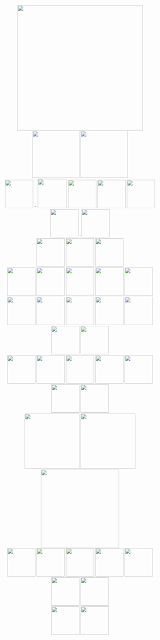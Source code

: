 <div id="header" align="center">
  <img src="https://i.postimg.cc/9QMMk8zD/F1-B49-DC9-D4-F8-4193-8480-72-AB41145432.gif" width="400"/>
</div>
  <div id="header" align="center">
 

  
  <img src="https://64.media.tumblr.com/02aafb8de5336865a1c6627c78eb3795/72e2590fb9e2f26c-37/s250x400/c49ae6229e7e68680543723f1b1fc1fca0e79ebc.gifv" width="150" width="150"/>
  <img src="https://64.media.tumblr.com/5818a12cbc6ac2edd6bc5b7ca83a9d50/72e2590fb9e2f26c-ef/s250x400/ac7997e21da832e7f1e139b03e204a39a35347e1.jpg" width="150"/>
</div>
<div id="header" align="center">
<img src="https://files.catbox.moe/u2ws4o.png" width=90"/>
-
<img src="https://s7rwbb3r1.neocities.org/Untitled3_20240821221545.png" width="93"/>
<img src="https://s7rwbb3r1.neocities.org/Untitled4_20240527170803.png" width="90"/>
  <img src="https://64.media.tumblr.com/61e84d9173dbfef4803d9e8cb1dbc082/d32a84565059b903-f5/s250x400/47baf3cc706167ed962011fc4af68a9d5cb50a51.gifv" width="90"/>
<img src="https://s7rwbb3r1.neocities.org/40_by_seweraat-dcm9lt8.png" width="90"/>
<img src="https://s7rwbb3r1.neocities.org/Untitled4_20240528174928.png" width="90"/>
-<img src="https://s7rwbb3r1.neocities.org/Untitled3_20240821222407.png" width="90"/>
<div id="header" align="center">
  <img src="https://heroin-bob.github.io/SpaceHeyLayoutEditor/images/stamps/STAMP%20(1117).gif" width="90"/>
<img src="https://64.media.tumblr.com/a264c5f2fd19ce4e078e20b2797c7249/f0498cf23374e067-50/s250x400/b0245c978adf25bb61ba778771e5b347bc9f3a1f.gifv" width="90"/>
<img src="https://heroin-bob.github.io/SpaceHeyLayoutEditor/images/stamps/STAMP%20(1076).gif" width="90"/>
<div id="header" align="center">
<img src="https://heroin-bob.github.io/SpaceHeyLayoutEditor/images/stamps/STAMP%20(3255).gif" width="90"/>
  <img src="https://heroin-bob.github.io/SpaceHeyLayoutEditor/images/stamps/STAMP%20(3503).png" width="90"/>
<img src="https://heroin-bob.github.io/SpaceHeyLayoutEditor/images/stamps/STAMP%20(339).png" width="90"/>
<img src="https://heroin-bob.github.io/SpaceHeyLayoutEditor/images/stamps/STAMP%20(3589).png" width="90"/>
<img src="https://heroin-bob.github.io/SpaceHeyLayoutEditor/images/stamps/STAMP%20(3610).gif" width="90"/>
<div id="header" align="center">
<img src="https://heroin-bob.github.io/SpaceHeyLayoutEditor/images/stamps/STAMP%20(1125).gif" width="90"/>
<img src="https://heroin-bob.github.io/SpaceHeyLayoutEditor/images/stamps/STAMP%20(3918).gif" width="90"/>
<img src="https://heroin-bob.github.io/SpaceHeyLayoutEditor/images/stamps/STAMP%20(1051).png" width="90"/>
<img src="https://heroin-bob.github.io/SpaceHeyLayoutEditor/images/stamps/STAMP%20(429).png" width="90"/>
<img src="https://heroin-bob.github.io/SpaceHeyLayoutEditor/images/stamps/STAMP%20(416).png" width="90"/>
<img src="https://heroin-bob.github.io/SpaceHeyLayoutEditor/images/stamps/STAMP%20(3164).gif" width="90"/>
<img src="https://heroin-bob.github.io/SpaceHeyLayoutEditor/images/stamps/STAMP%20(1165).gif" width="90"/>
  <div id="header" align="center">
<img src="https://heroin-bob.github.io/SpaceHeyLayoutEditor/images/stamps/STAMP%20(4864).gif" width="90"/>
<img src="https://heroin-bob.github.io/SpaceHeyLayoutEditor/images/stamps/STAMP%20(513).png" width="90"/>
<img src="https://heroin-bob.github.io/SpaceHeyLayoutEditor/images/stamps/STAMP%20(4971).png" width="90"/>
<img src="https://heroin-bob.github.io/SpaceHeyLayoutEditor/images/stamps/STAMP%20(4340).gif" width="90"/>
<img src="https://heroin-bob.github.io/SpaceHeyLayoutEditor/images/stamps/STAMP%20(5318).png" width="90"/>
<img src="https://heroin-bob.github.io/SpaceHeyLayoutEditor/images/stamps/STAMP%20(525).png" width="90"/>
<img src="https://heroin-bob.github.io/SpaceHeyLayoutEditor/images/stamps/STAMP%20(430).png" width="90"/>
<div id="header" align="center">
<img src="https://i.ibb.co/FDdr2VZ/ilovemusic.png" width="175"/>
  <img src="https://images-wixmp-ed30a86b8c4ca887773594c2.wixmp.com/f/2786354a-12a6-405e-a9b4-2b2679eb374e/d3hhxmn-cb014f66-930f-46f4-919a-e4147521f92f.png/v1/fill/w_100,h_20,q_80,strp/lil_badge___hotdog_by_pokeartkid_d3hhxmn-fullview.jpg?token=eyJ0eXAiOiJKV1QiLCJhbGciOiJIUzI1NiJ9.eyJzdWIiOiJ1cm46YXBwOjdlMGQxODg5ODIyNjQzNzNhNWYwZDQxNWVhMGQyNmUwIiwiaXNzIjoidXJuOmFwcDo3ZTBkMTg4OTgyMjY0MzczYTVmMGQ0MTVlYTBkMjZlMCIsIm9iaiI6W1t7ImhlaWdodCI6Ijw9MjAiLCJwYXRoIjoiXC9mXC8yNzg2MzU0YS0xMmE2LTQwNWUtYTliNC0yYjI2NzllYjM3NGVcL2QzaGh4bW4tY2IwMTRmNjYtOTMwZi00NmY0LTkxOWEtZTQxNDc1MjFmOTJmLnBuZyIsIndpZHRoIjoiPD0xMDAifV1dLCJhdWQiOlsidXJuOnNlcnZpY2U6aW1hZ2Uub3BlcmF0aW9ucyJdfQ.efeD0QynL_GUu9w8jyi5con7p0tHn3sIkIE7BOri8Lk" width="175"/>
<div id="header" align="center">
<img src="https://camo.githubusercontent.com/bcb04681294d17df19026d606254903e8453e666476a272beb15d2806f313719/68747470733a2f2f6d656469612e74656e6f722e636f6d2f4b325171477a526659476741414141312f626c696e6b6965732d626c696e6b69652e77656270" width="250"/>
  <div id="header" align="center">
  <img src="https://64.media.tumblr.com/120c22edc95bb1d55297975ce797f25c/21e7d7f7fe34eb58-41/s100x200/5c8005d7dd413baf68f2ace8065a8163f2b82afb.gifv" width="90"/>
  <img src="https://i.ibb.co/JCLc26W/thefrontbottomstalonofthehawk.png" width="90"/>
  <img src="https://64.media.tumblr.com/c50bdf29db30a11b145ffa82f191ed31/3c74d06b377fdc9b-b2/s250x250_c1/275a1a2dedec62bb9c279192c34cebadf7f33c61.pnj" width="90"/>
    <img src="https://heroin-bob.github.io/SpaceHeyLayoutEditor/images/stamps/STAMP%20(127).gif" width="90"/>
  <img src="https://external-media.spacehey.net/media/sm3j6pUsCQKiqcGfgYBXaMAPZg4rXl93Odm-9AsJhpDw=/https://i.ibb.co/tpMh97t/b1.png" width="90"/>
  <img src="https://gligar.neocities.org/danger.jpg" width="90"/>
  <img src="https://64.media.tumblr.com/c7e11d805b3dd320c75f906fc5346429/4ba440d41445f2f4-f5/s100x200/bec742a34fc00f1a9bdcd22b614f2e2cdb13fc94.pnj" width="90"/>
  <div id="header" align="center">
  <img src="https://heroin-bob.github.io/SpaceHeyLayoutEditor/images/stamps/STAMP%20(220).gif" width="90"/>
  <img src="https://heroin-bob.github.io/SpaceHeyLayoutEditor/images/stamps/STAMP%20(2175).gif" width="90"/>
